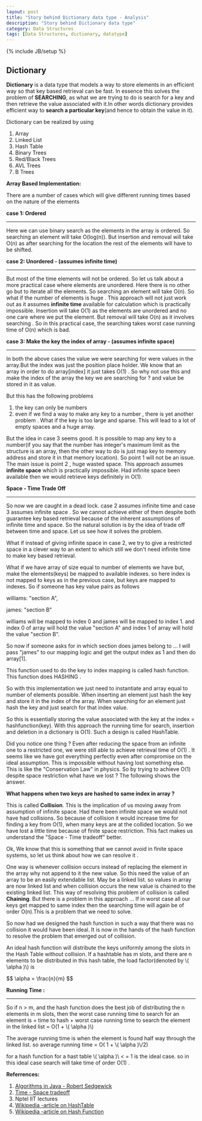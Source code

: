 ```yaml
---
layout: post
title: "Story behind Dictionary data type - Analysis"
description: "Story behind Dictionary data type"
category: Data Structures
tags: [Data Structures, dictionary, datatype]
---
```

{% include JB/setup %}

## Dictionary

**Dictionary** is a data type that models a way to store elements in an efficient way so that key based retrieval can be fast. In essence this solves the problem of **SEARCHING**, as what we are trying to do is search for a key and then retrieve the value associated with it.In other
words dictionary provides efficient way to **search a particular key**(and hence to obtain the value in it).

Dictionary can be realized by using

1. Array
2. Linked List
3. Hash Table
4. Binary Trees
5. Red/Black Trees
6. AVL Trees
7. B Trees

**Array Based Implementation:**

There are a number of cases which will give different running times based on the nature of the elements

**case 1: Ordered**

***

Here we can use binary search as the elements in the array is ordered. So searching an element will take O(log(n)).
But insertion and removal will take O(n) as after searching for the location the rest of the elements will have to be shifted.

**case 2: Unordered - (assumes infinite time)**

***

But most of the time elements will not be ordered. So let us talk about a more practical case where elements are unordered.
Here there is no other go but to iterate all the elements. So searching an element will take O(n).
So what if the number of elements is huge . This approach will not just work out as it assumes **infinite time** available for calculation which is practically impossible.
Insertion will take  O(1) as the elements are unordered and no one care where we put the element.
But removal will take O(n) as it involves searching .
So in this practical case, the searching takes worst case running time of O(n) which is bad.

**case 3: Make the key the index of array - (assumes infinite space)**

***

In both the above cases the value we were searching for were values in the array.But the index was just the position
place holder. We know that an array in order to do array[index] it just takes O(1) . So why not use this 
and make the index of the array the key we are searching for ? and value be stored in it as value.

But this has the following problems

1. the key can only be numbers
2. even if we find a way to make any key to a number , there is yet another problem . What if the key is too large and 
sparse. This will lead to a lot of empty spaces and a huge array.

But the idea in case 3 seems good. It is possible to map any key to a number(if you say that the number has integer's maximum limit as the structure is an array, then the other way to do is just map key to memory address and store it in that memory location). So point 1 will not be an issue.
The main issue is point 2 , huge wasted space. This approach assumes **infinite space** which is practically impossible. Had infinite space been available then we would retrieve keys definitely in O(1). 



**Space - Time Trade Off**

***

So now we are caught in a dead lock. case 2 assumes infinite time and case 3 assumes infinite space .
So we cannot achieve either of them despite both guarantee key based retrieval because of the inherent assumptions of infinite time and space. So the natural solution is by the idea of trade off between time and space.
Let us see how it solves the problem.

What if instead of giving infinite space in case 2, we try to give a restricted space in a clever way to an extent to which still we don't need infinite time to make key based retrieval.

What if we have array of size equal to number of elements we have but, make the elements(keys) be mapped to
available indexes. so here index is not mapped to keys as in the previous case, but keys are mapped to indexes.
So if someone has key value pairs as follows

williams: "section A",

james: "section B"

williams will be mapped to index 0 and james will be mapped to index 1.
and index 0 of array will hold the value "section A" 
and index 1 of array will hold the value "section B".

So now if someone asks for in which section does james belong to ...
I will pass "james" to our mapping logic and get the output index as 1 and then do array[1].

This function used to do the key to index mapping is called hash function. This function does HASHING .

So with this implementation we just need to instantiate and array equal to number of elements possible.
When inserting an element just hash the key and store it in the index of the array.
When searching for an element just hash the key and just search for that index value.

So this is essentially storing the value associated with the key at the index = hashfunction(key).
With this approach the running time for search, insertion and deletion in a dictionary is O(1).
Such a design is called HashTable.

Did you notice one thing ? Even after reducing the space from an infinite one to a restricted one, we were still able to achieve retrieval time of O(1) . It seems like we have got everything perfectly even after compromise on the ideal assumption. This is impossible without having lost something else. This is like the "Conservation Law" in physics. So by trying to achieve O(1) despite space restriction what have we lost ? The following shows the answer.

**What happens when two keys are hashed to same index in array ?**

This is called **Collision**. This is the implication of us moving away from assumption of infinite space. Had there been infinite space we would not have had collisions.  So because of collision it would increase time for finding a key from O(1), when many keys are at the collided location. So we have lost a little time because of finite space restriction. This fact makes us understand the "Space - Time tradeoff" better.

Ok, We know that this is something that we cannot avoid in finite space systems, so let us think about how we can resolve it .

One way is whenever collision occurs instead of replacing the element in the array why not append to it the new value. So this need the value of an array to be an easily extendable list. May be  a linked list. so values in array are now linked list and when collision occurs the new value is chained to the existing linked list. This way of resolving this problem of collision is called **Chaining**.
But there is a  problem in this approach ... If in worst case all our keys get mapped to same index then the searching time
will again be of order O(n).This is a problem that we need to solve.


So now had we designed the hash function in such a way that there was no collision it would have been ideal. It is now 
in the hands of the hash function to resolve the problem that emerged out of collision.

An ideal hash function will distribute the keys uniformly among the slots in the Hash Table without collision.
If a hashtable has m slots, and there are n elements to be distributed in this hash table, the load factor(denoted by \\( \alpha )\\)
is 

<div>
    $$ \alpha = \frac{n}{m} $$
</div>

**Running Time :**

***

So if n > m, and the hash function does the best job of distributing the n elements in m slots, then
the worst case running time to search for an element is
= time to hash  + worst case running time to search the element in the linked list
= O(1 + \\( \alpha )\\)

The average running time is when the element is found half way through the linked list.
so average running time = O( 1 + \\( \alpha )\\/2) 


for a hash function for a hast table \\( \alpha )\\  < = 1 is the ideal case.
so in this ideal case search will take time of order O(1) .


**Referrences:**

1. [Algorithms in Java - Robert Sedgewick](http://www.amazon.in/Algorithms-Java-Parts-1-4-Edition-ebook/dp/B003KTMWDQ)
2. [Time - Space tradeoff](https://en.wikipedia.org/wiki/Space%E2%80%93time_tradeoff)
3. Nptel IIT lectures
4. [Wikipedia -article on HashTable](https://en.wikipedia.org/wiki/Hash_table)
5. [Wikipedia -article on Hash Function](https://en.wikipedia.org/wiki/Hash_function)
